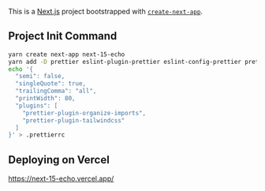 This is a [Next.js](https://nextjs.org) project bootstrapped with [`create-next-app`](https://nextjs.org/docs/app/api-reference/cli/create-next-app).

## Project Init Command
```bash
yarn create next-app next-15-echo
yarn add -D prettier eslint-plugin-prettier eslint-config-prettier prettier-plugin-tailwindcss prettier-plugin-organize-imports
echo '{
  "semi": false,
  "singleQuote": true,
  "trailingComma": "all",
  "printWidth": 80,
  "plugins": [
    "prettier-plugin-organize-imports",
    "prettier-plugin-tailwindcss"
  ]
}' > .prettierrc
```

## Deploying on Vercel
https://next-15-echo.vercel.app/
